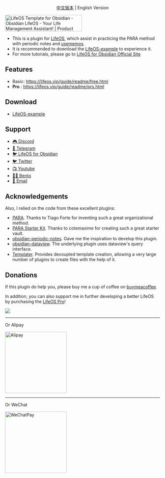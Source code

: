 <p align="center"><a title="中文版本" href="https://github.com/quanru/obsidian-example-lifeos/tree/chinese-version">中文版本</a>  |  English Version</p>

<a href="https://www.producthunt.com/posts/lifeos-template-for-obsidian?utm_source=badge-featured&utm_medium=badge&utm_souce=badge-lifeos&#0045;template&#0045;for&#0045;obsidian" target="_blank">
  <img src="https://api.producthunt.com/widgets/embed-image/v1/featured.svg?post_id=441390&theme=light" alt="LifeOS&#0032;Template&#0032;for&#0032;Obsidian - Obsidian&#0032;LifeOS&#0032;&#0045;&#0032;Your&#0032;Life&#0032;Management&#0032;Assistant&#0033; | Product Hunt" style="width: 250px; height: 54px;" width="250" height="54" />
</a>

- This is a plugin for [LifeOS](https://lifeos.vip), which assist in practicing the PARA method with periodic notes and [usememos](https://www.usememos.com/).
- It is recommended to download the [LifeOS-example](https://github.com/quanru/obsidian-example-lifeos/archive/refs/heads/main.zip) to experience it.
- For more tutorials, please go to [LifeOS for Obsidian Official Site](https://lifeos.vip/)

## Features

- Basic: https://lifeos.vip/guide/readme/free.html
- **Pro** : https://lifeos.vip/guide/readme/pro.html


## Download

- [LifeOS-example](https://github.com/quanru/obsidian-example-lifeos/archive/refs/heads/main.zip)

## Support

- [🎮 Discord](https://discord.gg/HZGanKEkuZ)
- [💬 Telegram](https://t.me/+OLTasChvEEthMjBl)
- [🐦 LifeOS for Obsidian](https://twitter.com/quan_ru)
- [🐦 Twitter](https://x.com/quan_ru)
- [📺 Youtube](https://www.youtube.com/@LeYangLin)
- [🧑‍🔧 Bento](https://bento.me/leyang)
- [📧 Email](mailto:quanruzhuoxiu@gmail.com)

## Acknowledgements

Also, I relied on the code from these excellent plugins:

- [PARA](https://fortelabs.com/blog/para/). Thanks to Tiago Forte for inventing such a great organizational method.
- [PARA Starter Kit](https://forum.obsidian.md/t/para-starter-kit/223). Thanks to cotemaxime for creating such a great starter vault.
- [obsidian-periodic-notes](https://github.com/liamcain/obsidian-periodic-notes). Gave me the inspiration to develop this plugin.
- [obsidian-dataview](https://github.com/blacksmithgu/obsidian-dataview). The underlying plugin uses dataview's query interface.
- [Templater](https://github.com/SilentVoid13/Templater). Provides decoupled template creation, allowing a very large number of plugins to create files with the help of it.

## Donations

If this plugin do help you, please buy me a cup of coffee on [buymeacoffee](https://www.buymeacoffee.com/leyang).

In addition, you can also support me in further developing a better LifeOS by purchasing the [LifeOS Pro](https://lifeos.vip/plugin/life-os-pro.html)!

<a href="https://www.buymeacoffee.com/leyang"><img src="https://img.buymeacoffee.com/button-api/?text=Buy me a coffee&emoji=&slug=leyang&button_colour=40DCA5&font_colour=ffffff&font_family=Cookie&outline_colour=000000&coffee_colour=FFDD00" /></a>

---

Or Alipay

<img alt="Alipay" src="https://quanru.github.io/img/alipay-qr.jpg" width="200"/>

---

Or WeChat

<img alt="WeChatPay" src="https://quanru.github.io/img/wechat-qr.jpg" width="200"/>
